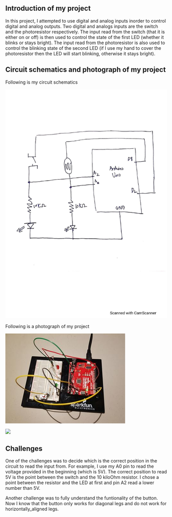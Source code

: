 ## Introduction of my project

In this project, I attempted to use digital and analog inputs inorder to control digital and analog outputs. Two digital and analogs inputs
are the switch and the photoresistor respectively. The input read from the switch (that it is either on or off) is then used to control
the state of the first LED (whether it blinks or stays bright). The input read from the photoresistor is also used to control the blinking
state of the second LED (if I use my hand to cover the photoresistor then the LED will start blinking, otherwise it stays bright).

## Circuit schematics and photograph of my project

Following is my circuit schematics

![](circuit_schematic.jpg)

Following is a photograph of my project

![](control_2LEDS.jpg)

![](control_2LEDS.gif)

## Challenges

One of the challenges was to decide which is the correct position in the circuit to read the input from. For example, I use my A0 pin
to read the voltage provided in the beginning (which is 5V). The correct position to read 5V is the point between the switch and 
the 10 kiloOhm resistor. I chose a point between the resistor and the LED at first and pin A2 read a lower number than 5V. 

Another challenge was to fully understand the funtionality of the button. Now I know that the button only works for diagonal legs 
and do not work for horizontally_aligned legs.
